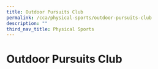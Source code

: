 ```yaml
---
title: Outdoor Pursuits Club
permalink: /cca/physical-sports/outdoor-pursuits-club
description: ""
third_nav_title: Physical Sports
---
```

# **Outdoor Pursuits Club**

